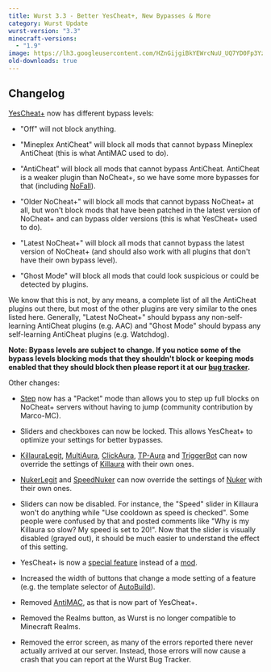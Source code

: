 ```yaml
---
title: Wurst 3.3 - Better YesCheat+, New Bypasses & More
category: Wurst Update
wurst-version: "3.3"
minecraft-versions:
  - "1.9"
image: https://lh3.googleusercontent.com/HZnGijgiBkYEWrcNuU_UQ7YD0Fp3YzxU9cVSsUcGUYWmH1LMYIt784hUMUr3suEBvMepZ8KPGyjpMooURtKRE6fh0ez3VH3Q_Yra1jmfx2yox1M-423kvIDGFIn2b1zmk0G_Q3lI7F521kxLboQKednppBf_OyIjW1ahVx2Zu1bIxuBnNEJkasWZgROoj7xwxuVBQNUV9ZIVFqqZvzEkcIm81ylPH4V9r_qPk4P_nmH14-Eiq6vjxSeusXoXirNmuNHguC02wo0I_GtMLrzUBdpjPXRIR8lLn9AQ_zmZ-4R2FEXMRSZY46M1-KAz2kagWvX2cOmjjndnj0GIBH1g4WKwDqTU4HPXChVezgA1E-pn3kNu2Ei9RPgUSAvaPQYZaD4wAIjmCPL0L8yCcNcpIDLPjgqMcQ-wSDKO2so4juGHTadOyTq0X0wcqi0ctZQgRBP-HOkXjKD_GDioofnr7da3JzokWMxJurOezPG4lu9BtzoXFKEgSXLj2917qM3NDjpsHCLyeMUYewKj90o-vmHCHbJfGmmRXXbP3YleKTxGbXR-hjElMYrJtszHcvI5373XItZYLtGOjRSuFSLb37S7eBEPVAoWGXlZ4-dmatuTTcgL=w1280-h720-no
old-downloads: true
---
```

## Changelog

[YesCheat+](/wiki/Special_Features/YesCheat/) now has different bypass levels:

- "Off" will not block anything.

- "Mineplex AntiCheat" will block all mods that cannot bypass Mineplex AntiCheat (this is what AntiMAC used to do).

- "AntiCheat" will block all mods that cannot bypass AntiCheat. AntiCheat is a weaker plugin than NoCheat+, so we have some more bypasses for that (including [NoFall](/wiki/Mods/NoFall/)).

- "Older NoCheat+" will block all mods that cannot bypass NoCheat+ at all, but won't block mods that have been patched in the latest version of NoCheat+ and can bypass older versions (this is what YesCheat+ used to do).

- "Latest NoCheat+" will block all mods that cannot bypass the latest version of NoCheat+ (and should also work with all plugins that don't have their own bypass level).

- "Ghost Mode" will block all mods that could look suspicious or could be detected by plugins.

We know that this is not, by any means, a complete list of all the AntiCheat plugins out there, but most of the other plugins are very similar to the ones listed here. Generally, "Latest NoCheat+" should bypass any non-self-learning AntiCheat plugins (e.g. AAC) and "Ghost Mode" should bypass any self-learning AntiCheat plugins (e.g. Watchdog).

**Note: Bypass levels are subject to change. If you notice some of the bypass levels blocking mods that they shouldn't block or keeping mods enabled that they should block then please report it at our [bug tracker](/bugs/).**



Other changes:

- [Step](/wiki/Mods/Step/) now has a "Packet" mode than allows you to step up full blocks on NoCheat+ servers without having to jump (community contribution by Marco-MC).

- Sliders and checkboxes can now be locked. This allows YesCheat+ to optimize your settings for better bypasses.

- [KillauraLegit](/wiki/Mods/KillauraLegit/), [MultiAura](/wiki/Mods/MultiAura/), [ClickAura](/wiki/Mods/ClickAura/), [TP-Aura](/wiki/Mods/TP-Aura/) and [TriggerBot](/wiki/Mods/TriggerBot/) can now override the settings of [Killaura](/wiki/Mods/Killaura/) with their own ones.

- [NukerLegit](/wiki/Mods/NukerLegit/) and [SpeedNuker](/wiki/Mods/SpeedNuker/) can now override the settings of [Nuker](/wiki/Mods/Nuker/) with their own ones.

- Sliders can now be disabled. For instance, the "Speed" slider in Killaura won't do anything while "Use cooldown as speed is checked". Some people were confused by that and posted comments like "Why is my Killaura so slow? My speed is set to 20!". Now that the slider is visually disabled (grayed out), it should be much easier to understand the effect of this setting.

- YesCheat+ is now a [special feature](/wiki/Special_Features/) instead of a [mod](/wiki/Mods/).

- Increased the width of buttons that change a mode setting of a feature (e.g. the template selector of [AutoBuild](/wiki/Mods/AutoBuild/)).

- Removed [AntiMAC](/wiki/Mods/AntiMAC/), as that is now part of YesCheat+.

- Removed the Realms button, as Wurst is no longer compatible to Minecraft Realms.

- Removed the error screen, as many of the errors reported there never actually arrived at our server. Instead, those errors will now cause a crash that you can report at the Wurst Bug Tracker.
